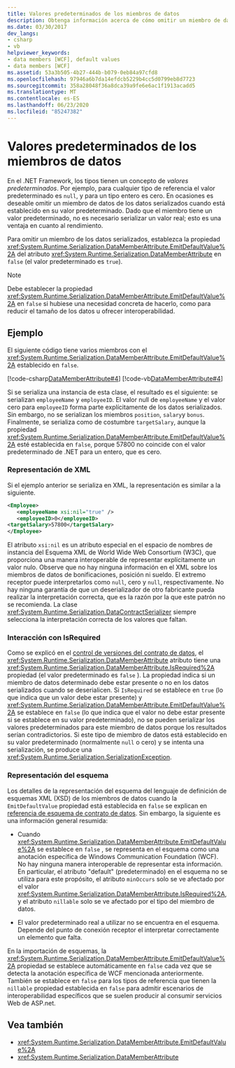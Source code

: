 ```yaml
---
title: Valores predeterminados de los miembros de datos
description: Obtenga información acerca de cómo omitir un miembro de datos de datos serializados cuando tiene un .NET Framework valor predeterminado. WCF puede mejorar el rendimiento al no serializar un valor predeterminado.
ms.date: 03/30/2017
dev_langs:
- csharp
- vb
helpviewer_keywords:
- data members [WCF], default values
- data members [WCF]
ms.assetid: 53a3b505-4b27-444b-b079-0eb84a97cfd8
ms.openlocfilehash: 97946a6b7da14efdcb5229b4cc5d0799eb8d7723
ms.sourcegitcommit: 358a28048f36a8dca39a9fe6e6ac1f1913acadd5
ms.translationtype: MT
ms.contentlocale: es-ES
ms.lasthandoff: 06/23/2020
ms.locfileid: "85247382"
---
```

# <a name="data-member-default-values"></a>Valores predeterminados de los miembros de datos
En el .NET Framework, los tipos tienen un concepto de *valores predeterminados*. Por ejemplo, para cualquier tipo de referencia el valor predeterminado es `null`, y para un tipo entero es cero. En ocasiones es deseable omitir un miembro de datos de los datos serializados cuando está establecido en su valor predeterminado. Dado que el miembro tiene un valor predeterminado, no es necesario serializar un valor real; esto es una ventaja en cuanto al rendimiento.  
  
 Para omitir un miembro de los datos serializados, establezca la propiedad <xref:System.Runtime.Serialization.DataMemberAttribute.EmitDefaultValue%2A> del atributo <xref:System.Runtime.Serialization.DataMemberAttribute> en `false` (el valor predeterminado es `true`).  
  
> [!NOTE]
> Debe establecer la propiedad <xref:System.Runtime.Serialization.DataMemberAttribute.EmitDefaultValue%2A> en `false` si hubiese una necesidad concreta de hacerlo, como para reducir el tamaño de los datos u ofrecer interoperabilidad.  
  
## <a name="example"></a>Ejemplo  
 El siguiente código tiene varios miembros con el <xref:System.Runtime.Serialization.DataMemberAttribute.EmitDefaultValue%2A> establecido en `false`.  
  
 [!code-csharp[DataMemberAttribute#4](../../../../samples/snippets/csharp/VS_Snippets_CFX/datamemberattribute/cs/overview.cs#4)]
 [!code-vb[DataMemberAttribute#4](../../../../samples/snippets/visualbasic/VS_Snippets_CFX/datamemberattribute/vb/overview.vb#4)]  
  
 Si se serializa una instancia de esta clase, el resultado es el siguiente: se serializan `employeeName` y `employeeID`. El valor null de `employeeName` y el valor cero para `employeeID` forma parte explícitamente de los datos serializados. Sin embargo, no se serializan los miembros `position`, `salary`y `bonus`. Finalmente, se serializa como de costumbre `targetSalary`, aunque la propiedad <xref:System.Runtime.Serialization.DataMemberAttribute.EmitDefaultValue%2A> esté establecida en `false`, porque 57800 no coincide con el valor predeterminado de .NET para un entero, que es cero.  
  
### <a name="xml-representation"></a>Representación de XML  
 Si el ejemplo anterior se serializa en XML, la representación es similar a la siguiente.  
  
```xml  
<Employee>  
   <employeeName xsi:nil="true" />  
   <employeeID>0</employeeID>  
<targetSalary>57800</targetSalary>  
</Employee>  
```  
  
 El atributo `xsi:nil` es un atributo especial en el espacio de nombres de instancia del Esquema XML de World Wide Web Consortium (W3C), que proporciona una manera interoperable de representar explícitamente un valor nulo. Observe que no hay ninguna información en el XML sobre los miembros de datos de bonificaciones, posición ni sueldo. El extremo receptor puede interpretarlos como `null`, cero y `null`, respectivamente. No hay ninguna garantía de que un deserializador de otro fabricante pueda realizar la interpretación correcta, que es la razón por la que este patrón no se recomienda. La clase <xref:System.Runtime.Serialization.DataContractSerializer> siempre selecciona la interpretación correcta de los valores que faltan.  
  
### <a name="interaction-with-isrequired"></a>Interacción con IsRequired  
 Como se explicó en el [control de versiones del contrato de datos](data-contract-versioning.md), el <xref:System.Runtime.Serialization.DataMemberAttribute> atributo tiene una <xref:System.Runtime.Serialization.DataMemberAttribute.IsRequired%2A> propiedad (el valor predeterminado es `false` ). La propiedad indica si un miembro de datos determinado debe estar presente o no en los datos serializados cuando se deserialicen. Si `IsRequired` se establece en `true` (lo que indica que un valor debe estar presente) y <xref:System.Runtime.Serialization.DataMemberAttribute.EmitDefaultValue%2A> se establece en `false` (lo que indica que el valor no debe estar presente si se establece en su valor predeterminado), no se pueden serializar los valores predeterminados para este miembro de datos porque los resultados serían contradictorios. Si este tipo de miembro de datos está establecido en su valor predeterminado (normalmente `null` o cero) y se intenta una serialización, se produce una <xref:System.Runtime.Serialization.SerializationException>.  
  
### <a name="schema-representation"></a>Representación del esquema  
 Los detalles de la representación del esquema del lenguaje de definición de esquemas XML (XSD) de los miembros de datos cuando la `EmitDefaultValue` propiedad está establecida en `false` se explican en [referencia de esquema de contrato de datos](data-contract-schema-reference.md). Sin embargo, la siguiente es una información general resumida:  
  
- Cuando <xref:System.Runtime.Serialization.DataMemberAttribute.EmitDefaultValue%2A> se establece en `false` , se representa en el esquema como una anotación específica de Windows Communication Foundation (WCF). No hay ninguna manera interoperable de representar esta información. En particular, el atributo "default" (predeterminado) en el esquema no se utiliza para este propósito, el atributo `minOccurs` solo se ve afectado por el valor <xref:System.Runtime.Serialization.DataMemberAttribute.IsRequired%2A>, y el atributo `nillable` solo se ve afectado por el tipo del miembro de datos.  
  
- El valor predeterminado real a utilizar no se encuentra en el esquema. Depende del punto de conexión receptor el interpretar correctamente un elemento que falta.  
  
 En la importación de esquemas, la <xref:System.Runtime.Serialization.DataMemberAttribute.EmitDefaultValue%2A> propiedad se establece automáticamente en `false` cada vez que se detecta la anotación específica de WCF mencionada anteriormente. También se establece en `false` para los tipos de referencia que tienen la `nillable` propiedad establecida en `false` para admitir escenarios de interoperabilidad específicos que se suelen producir al consumir servicios Web de ASP.net.  
  
## <a name="see-also"></a>Vea también

- <xref:System.Runtime.Serialization.DataMemberAttribute.EmitDefaultValue%2A>
- <xref:System.Runtime.Serialization.DataMemberAttribute>
